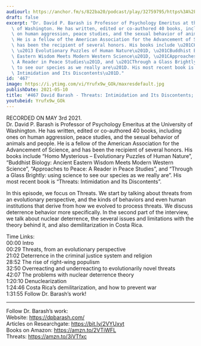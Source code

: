 ```yaml
---
audiourl: https://anchor.fm/s/822ba20/podcast/play/32759795/https%3A%2F%2Fd3ctxlq1ktw2nl.cloudfront.net%2Fstaging%2F2021-4-3%2F0ca70bff-2714-3526-7d8f-75f61516c989.m4a
draft: false
excerpt: "Dr. David P. Barash is Professor of Psychology Emeritus at the University\
  \ of Washington. He has written, edited or co-authored 40 books, including ones\
  \ on human aggression, peace studies, and the sexual behavior of animals and people.\
  \ He is a fellow of the American Association for the Advancement of Science, and\
  \ has been the recipient of several honors. His books include \u201CHomo Mysterious\
  \ \u2013 Evolutionary Puzzles of Human Nature\u201D, \u201CBuddhist Biology: Ancient\
  \ Eastern Wisdom Meets Modern Western Science\u201D, \u201CApproaches to Peace:\
  \ A Reader in Peace Studies\u201D, and \u201CThrough a Glass Brightly: using science\
  \ to see our species as we really are\u201D. His most recent book is \u201CThreats:\
  \ Intimidation and Its Discontents\u201D."
id: '467'
image: https://i.ytimg.com/vi/Yrufx9w_GOk/maxresdefault.jpg
publishDate: 2021-05-10
title: '#467 David Barash - Threats: Intimidation and Its Discontents; Nuclear Deterrence'
youtubeid: Yrufx9w_GOk
---
```

<div class="timelinks">

RECORDED ON MAY 3rd 2021.  
Dr. David P. Barash is Professor of Psychology Emeritus at the University of Washington. He has written, edited or co-authored 40 books, including ones on human aggression, peace studies, and the sexual behavior of animals and people. He is a fellow of the American Association for the Advancement of Science, and has been the recipient of several honors. His books include “Homo Mysterious – Evolutionary Puzzles of Human Nature”, “Buddhist Biology: Ancient Eastern Wisdom Meets Modern Western Science”, “Approaches to Peace: A Reader in Peace Studies”, and “Through a Glass Brightly: using science to see our species as we really are”. His most recent book is “Threats: Intimidation and Its Discontents”.

In this episode, we focus on Threats. We start by talking about threats from an evolutionary perspective, and the kinds of behaviors and even human institutions that derive from how we evolved to process threats. We discuss deterrence behavior more specifically. In the second part of the interview, we talk about nuclear deterrence, the several issues and limitations with the theory behind it, and also demilitarization in Costa Rica.

Time Links:  
<time>00:00</time> Intro  
<time>00:29</time> Threats, from an evolutionary perspective  
<time>21:02</time> Deterrence in the criminal justice system and religion  
<time>28:52</time> The rise of right-wing populism  
<time>32:50</time> Overreacting and underreacting to evolutionarily novel threats  
<time>42:07</time> The problems with nuclear deterrence theory  
<time>1:20:10</time> Denuclearization  
<time>1:24:46</time> Costa Rica’s demilitarization, and how to prevent war  
<time>1:31:55</time> Follow Dr. Barash’s work!

---

Follow Dr. Barash’s work:  
Website: https://dpbarash.com/  
Articles on Researchgate: https://bit.ly/2VYUxyt  
Books on Amazon: https://amzn.to/2VTiWFL  
Threats: https://amzn.to/3iVTfxc
</div>

